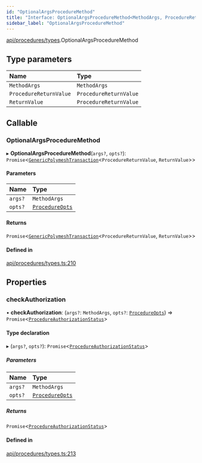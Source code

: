 ```yaml
---
id: "OptionalArgsProcedureMethod"
title: "Interface: OptionalArgsProcedureMethod<MethodArgs, ProcedureReturnValue, ReturnValue>"
sidebar_label: "OptionalArgsProcedureMethod"
---
```


[api/procedures/types](../../../../../modules/API/Procedures/Types/Types.md).OptionalArgsProcedureMethod

## Type parameters

| Name | Type |
| :------ | :------ |
| `MethodArgs` | `MethodArgs` |
| `ProcedureReturnValue` | `ProcedureReturnValue` |
| `ReturnValue` | `ProcedureReturnValue` |

## Callable

### OptionalArgsProcedureMethod

▸ **OptionalArgsProcedureMethod**(`args?`, `opts?`): `Promise`\<[`GenericPolymeshTransaction`](../../../../../modules/API/Procedures/Types/Types.md#genericpolymeshtransaction)\<`ProcedureReturnValue`, `ReturnValue`\>\>

#### Parameters

| Name | Type |
| :------ | :------ |
| `args?` | `MethodArgs` |
| `opts?` | [`ProcedureOpts`](../ProcedureOpts/ProcedureOpts.md) |

#### Returns

`Promise`\<[`GenericPolymeshTransaction`](../../../../../modules/API/Procedures/Types/Types.md#genericpolymeshtransaction)\<`ProcedureReturnValue`, `ReturnValue`\>\>

#### Defined in

[api/procedures/types.ts:210](https://github.com/PolymeshAssociation/polymesh-sdk/blob/995f17653/src/api/procedures/types.ts#L210)

## Properties

### checkAuthorization

• **checkAuthorization**: (`args?`: `MethodArgs`, `opts?`: [`ProcedureOpts`](../ProcedureOpts/ProcedureOpts.md)) => `Promise`\<[`ProcedureAuthorizationStatus`](../ProcedureAuthorizationStatus/ProcedureAuthorizationStatus.md)\>

#### Type declaration

▸ (`args?`, `opts?`): `Promise`\<[`ProcedureAuthorizationStatus`](../ProcedureAuthorizationStatus/ProcedureAuthorizationStatus.md)\>

##### Parameters

| Name | Type |
| :------ | :------ |
| `args?` | `MethodArgs` |
| `opts?` | [`ProcedureOpts`](../ProcedureOpts/ProcedureOpts.md) |

##### Returns

`Promise`\<[`ProcedureAuthorizationStatus`](../ProcedureAuthorizationStatus/ProcedureAuthorizationStatus.md)\>

#### Defined in

[api/procedures/types.ts:213](https://github.com/PolymeshAssociation/polymesh-sdk/blob/995f17653/src/api/procedures/types.ts#L213)
